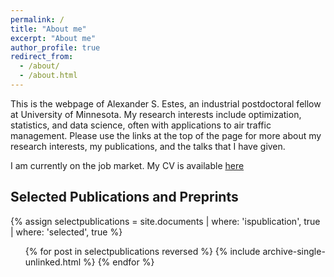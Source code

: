 ```yaml
---
permalink: /
title: "About me"
excerpt: "About me"
author_profile: true
redirect_from: 
  - /about/
  - /about.html
---
```

This is the webpage of Alexander S. Estes, an industrial postdoctoral fellow at University of Minnesota. My research interests include optimization, statistics, and data science, often with applications to air traffic management. Please use the links at the top of the page for more about my research interests, my publications, and the talks that I have given.

I am currently on the job market. My CV is available [here](http://asestes1.github.io/files/AlexanderEstesCV.pdf)
## Selected Publications and Preprints
{% assign selectpublications = site.documents | where: 'ispublication', true | where: 'selected', true %}
<ul>{% for post in selectpublications reversed %}
  {% include archive-single-unlinked.html %}
{% endfor %}</ul>

